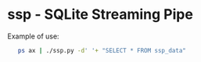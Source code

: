 ssp - SQLite Streaming Pipe
===========================

Example of use:
```bash
   ps ax | ./ssp.py -d' '+ "SELECT * FROM ssp_data"
```
